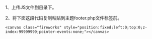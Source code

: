 1、上传JS文件到目录下。

2、将下面这段代码复制粘贴到主题footer.php文件</body>标签前。

<!--给WordPress网站添加鼠标点击爆炸五颜六色特效-->
    <canvas class="fireworks" style="position:fixed;left:0;top:0;z-index:99999999;pointer-events:none;"></canvas>
<script type="text/javascript" src="地址/djtx.js"></script>
